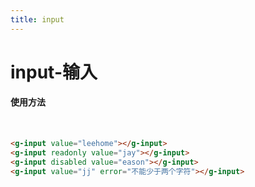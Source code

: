 ```yaml
---
title: input
---
```

# input-输入

#### 使用方法

<br>


<ClientOnly>
<input-demo></input-demo>
</ClientOnly>

```html
<g-input value="leehome"></g-input>
<g-input readonly value="jay"></g-input>
<g-input disabled value="eason"></g-input>
<g-input value="jj" error="不能少于两个字符"></g-input>
```